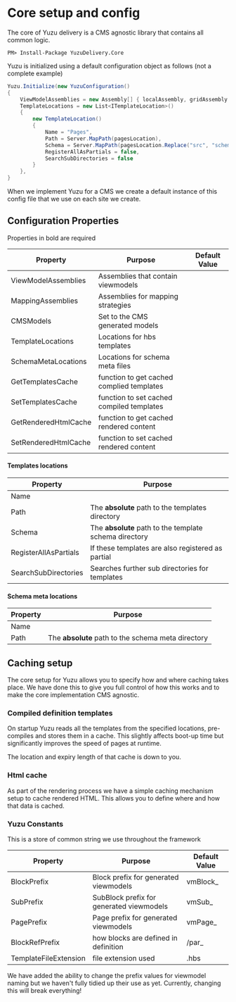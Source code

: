 # Core setup and config

The core of Yuzu delivery is a CMS agnostic library that contains all common logic.

```
PM> Install-Package YuzuDelivery.Core
```

Yuzu is initialized using a default configuration object as follows (not a complete example)

``` c#
Yuzu.Initialize(new YuzuConfiguration()
{
    ViewModelAssemblies = new Assembly[] { localAssembly, gridAssembly },
    TemplateLocations = new List<ITemplateLocation>()
    {
        new TemplateLocation()
        {
            Name = "Pages",
            Path = Server.MapPath(pagesLocation),
            Schema = Server.MapPath(pagesLocation.Replace("src", "schema")),
            RegisterAllAsPartials = false,
            SearchSubDirectories = false
        }
    },
}
```

When we implement Yuzu for a CMS we create a default instance of this config file that we use on each site we create.

## Configuration Properties

Properties in bold are required

| Property    			    	| Purpose 			                        | Default Value             |
| ----------------------------- | ------------------------------------------|---------------------------|
| ViewModelAssemblies       	| Assemblies that contain viewmodels        |                           |
| MappingAssemblies            	| Assemblies for mapping strategies         |                           |
| CMSModels 	            	| Set to the CMS generated models           |                           |
| TemplateLocations			    | Locations for hbs templates               |                           |
| SchemaMetaLocations       	| Locations for schema meta files           |                           |
| GetTemplatesCache 		    | function to get cached complied templates |                           |
| SetTemplatesCache 	        | function to set cached compiled templates |                           |
| GetRenderedHtmlCache      	| function to get cached rendered content   |                           |
| SetRenderedHtmlCache	    	| function to set cached rendered content   |                           |


#### Templates locations

| Property    			    	| Purpose 			                                        |
| ----------------------------- | ----------------------------------------------------------|
| Name 			                |                                                           |
| Path 			                | The **absolute** path to the templates directory          |
| Schema        	            | The **absolute** path to the template schema directory    |
| RegisterAllAsPartials         | If these templates are also registered as partial         |
| SearchSubDirectories         	| Searches further sub directories for templates            |

#### Schema meta locations

| Property    			    	| Purpose 			                                        |
| ----------------------------- | ----------------------------------------------------------|
| Name 			                |                                                           |
| Path 			                | The **absolute** path to the schema meta directory        |

## Caching setup

The core setup for Yuzu allows you to specify how and where caching takes place. We have done this to give you full control of how this works and to make the core implementation CMS agnostic. 

### Compiled definition templates

On startup Yuzu reads all the templates from the specified locations, pre-compiles and stores them in a cache. This slightly affects boot-up time but significantly improves the speed of pages at runtime. 

The location and expiry length of that cache is down to you. 

### Html cache

As part of the rendering process we have a simple caching mechanism setup to cache rendered HTML. This allows you to define where and how that data is cached.

### Yuzu Constants

This is a store of common string we use throughout the framework

| Property    			    	| Purpose 			                        | Default Value             |
|-------------------------------|-------------------------------------------|---------------------------|
| BlockPrefix               	| Block prefix for generated viewmodels     | vmBlock_                  |
| SubPrefix                 	| SubBlock prefix for generated viewmodels  | vmSub_                    |
| PagePrefix                	| Page prefix for generated viewmodels      | vmPage_                   |
| BlockRefPrefix                | how blocks are defined in definition      | /par_                     |
| TemplateFileExtension       	| file extension used                       | .hbs                      |

We have added the ability to change the prefix values for viewmodel naming but we haven't fully tidied up their use as yet. Currently, changing this will break everything!